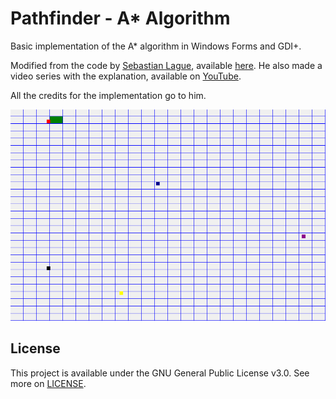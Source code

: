 # Pathfinder - A* Algorithm

Basic implementation of the A* algorithm in Windows Forms and GDI+. 

Modified from the code by [Sebastian Lague](https://github.com/SebLague), available [here](https://github.com/SebLague/Pathfinding). He also made a video series with the explanation, available on [YouTube](https://www.youtube.com/playlist?list=PLFt_AvWsXl0cq5Umv3pMC9SPnKjfp9eGW).

All the credits for the implementation go to him.

![Demo](.github/demo.gif)

## License

This project is available under the GNU General Public License v3.0. See more on [LICENSE](LICENSE).
